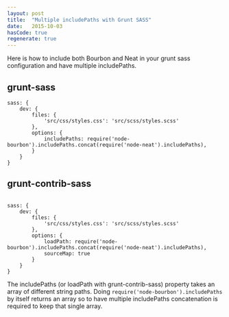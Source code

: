 ```yaml
---
layout: post
title:  "Multiple includePaths with Grunt SASS"
date:   2015-10-03
hasCode: true
regenerate: true
---
```


Here is how to include both Bourbon and Neat in your grunt sass configuration and have multiple includePaths.

## grunt-sass
<pre data-language="javascript"><code data-language="javascript">sass: {
    dev: {
        files: {
            'src/css/styles.css': 'src/scss/styles.scss'
        },
        options: {
            includePaths: require('node-bourbon').includePaths.concat(require('node-neat').includePaths),
        }
    }
}</code></pre>

## grunt-contrib-sass
<pre data-language="javascript"><code data-language="javascript">
sass: {
    dev: {
        files: {
            'src/css/styles.css': 'src/scss/styles.scss'
        },
        options: {
            loadPath: require('node-bourbon').includePaths.concat(require('node-neat').includePaths),
            sourceMap: true
        }
    }
}</code></pre>


The includePaths (or loadPath with grunt-contrib-sass) property takes an array of different string paths. Doing `require('node-bourbon').includePaths` by itself returns an array so to have multiple includePaths concatenation is required to keep that single array.